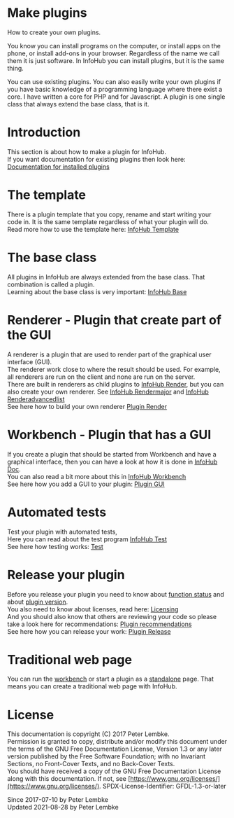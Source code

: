 # Make plugins
How to create your own plugins.  

You know you can install programs on the computer, or install apps on the phone, or install add-ons in your browser. Regardless of the name we call them it is just software. In InfoHub you can install plugins, but it is the same thing.

You can use existing plugins. You can also easily write your own plugins if you have basic knowledge of a programming language where there exist a core. I have written a core for PHP and for Javascript.
A plugin is one single class that always extend the base class, that is it.

# Introduction
This section is about how to make a plugin for InfoHub.  
If you want documentation for existing plugins then look here: [Documentation for installed plugins](plugin,plugin)  

# The template
There is a plugin template that you copy, rename and start writing your code in. It is the same template regardless of what your plugin will do.  
Read more how to use the template here: [InfoHub Template](plugin,infohub_template)  

# The base class
All plugins in InfoHub are always extended from the base class. That combination is called a plugin.  
Learning about the base class is very important: [InfoHub Base](plugin,infohub_base)  

# Renderer - Plugin that create part of the GUI
A renderer is a plugin that are used to render part of the graphical user interface (GUI).  
The renderer work close to where the result should be used. For example, all renderers are run on the client and none are run on the server.  
There are built in renderers as child plugins to [InfoHub Render](plugin,infohub_render), but you can also create your own renderer. See [InfoHub Rendermajor](plugin,infohub_rendermajor) and [InfoHub Renderadvancedlist](plugin,infohub_renderadvancedlist)  
See here how to build your own renderer [Plugin Render](doc,plugin_render)  

# Workbench - Plugin that has a GUI
If you create a plugin that should be started from Workbench and have a graphical interface, then you can have a look at how it is done in [InfoHub Doc](plugin,infohub_doc).  
You can also read a bit more about this in [InfoHub Workbench](plugin,infohub_workbench)  
See here how you add a GUI to your plugin: [Plugin GUI](doc,plugin_gui)  

# Automated tests
Test your plugin with automated tests,  
Here you can read about the test program [InfoHub Test](plugin,infohub_test)  
See here how testing works: [Test](doc,test)  

# Release your plugin
Before you release your plugin you need to know about [function status](main,plugin_status) and about [plugin version](main,plugin_version).  
You also need to know about licenses, read here: [Licensing](main,license)  
And you should also know that others are reviewing your code so please take a look here for recommendations: [Plugin recommendations](plugin,plugin)  
See here how you can release your work: [Plugin Release](doc,plugin_release)  

# Traditional web page
You can run the [workbench](https://infohub.se) or start a plugin as a [standalone](https://demo.infohub.se) page.
That means you can create a traditional web page with InfoHub.

# License
This documentation is copyright (C) 2017 Peter Lembke.  
Permission is granted to copy, distribute and/or modify this document under the terms of the GNU Free Documentation License, Version 1.3 or any later version published by the Free Software Foundation; with no Invariant Sections, no Front-Cover Texts, and no Back-Cover Texts.  
You should have received a copy of the GNU Free Documentation License along with this documentation. If not, see [https://www.gnu.org/licenses/](https://www.gnu.org/licenses/).  SPDX-License-Identifier: GFDL-1.3-or-later  

Since 2017-07-10 by Peter Lembke  
Updated 2021-08-28 by Peter Lembke  
